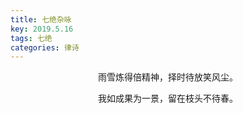 ```yaml
---
title: 七绝杂咏
key: 2019.5.16
tags: 七绝
categories: 律诗
---
```


<p align="center">雨雪炼得倍精神，择时待放笑风尘。
</p>
<p align="center">我如成果为一景，留在枝头不待春。
</p>
<p align="center"></br>
</p>
